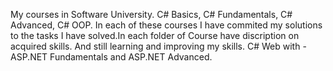 Мy courses in Software University. 
C# Basics, 
C# Fundamentals, 
C# Advanced, 
C# OOP.
In each of these courses I have commited my solutions to the tasks I have solved.In each folder of Course have discription on acquired skills.
And still learning and improving my skills.
C# Web with - ASP.NET Fundamentals and ASP.NET Advanced.


